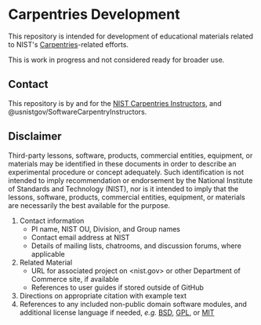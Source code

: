 # Carpentries Development

This repository is intended for development of educational materials
related to NIST's [Carpentries][carpentries]-related efforts.

This is work in progress and not considered ready for broader use.

## Contact

This repository is by and for the [NIST Carpentries Instructors][nist-carp],
and @usnistgov/SoftwareCarpentryInstructors.

## Disclaimer

Third-party lessons, software, products, commercial entities,
equipment, or materials may be identified in these documents in order
to describe an experimental procedure or concept adequately. Such
identification is not intended to imply recommendation or endorsement
by the National Institute of Standards and Technology (NIST), nor is
it intended to imply that the lessons, software, products, commercial
entities, equipment, or materials are necessarily the best available
for the purpose.

1. Contact information
   - PI name, NIST OU, Division, and Group names
   - Contact email address at NIST
   - Details of mailing lists, chatrooms, and discussion forums,
     where applicable
1. Related Material
   - URL for associated project on <nist.gov> or other Department of
     Commerce site, if available
   - References to user guides if stored outside of GitHub
1. Directions on appropriate citation with example text
1. References to any included non-public domain software modules, and
   additional license language if needed, *e.g.* [BSD][li-bsd],
   [GPL][li-gpl], or [MIT][li-mit]

<!-- links -->

[carpentries]: https://carpentries.org
[li-bsd]: https://opensource.org/licenses/BSD-3-Clause
[li-gpl]: https://opensource.org/licenses/GPL-3.0
[li-mit]: https://opensource.org/licenses/MIT
[nist-carp]: https://list.nist.gov/software-carpentry-instructors
